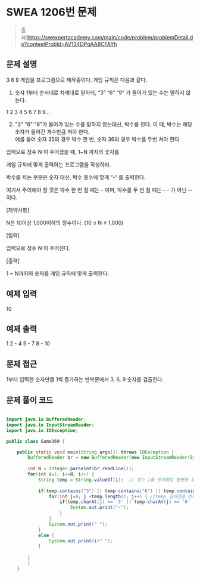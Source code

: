 # SWEA 1206번 문제

> 출처:https://swexpertacademy.com/main/code/problem/problemDetail.do?contestProbId=AV134DPqAA8CFAYh

## 문제 설명
3 6 9 게임을 프로그램으로 제작중이다. 게임 규칙은 다음과 같다.

1. 숫자 1부터 순서대로 차례대로 말하되, “3” “6” “9” 가 들어가 있는 수는 말하지 않는다.

  1 2 3 4 5 6 7 8 9…

2. "3" "6" "9"가 들어가 있는 수를 말하지 않는대신, 박수를 친다. 이 때, 박수는 해당 숫자가 들어간 개수만큼 쳐야 한다.  
예를 들어 숫자 35의 경우 박수 한 번, 숫자 36의 경우 박수를 두번 쳐야 한다.

입력으로 정수 N 이 주어졌을 때, 1~N 까지의 숫자를

게임 규칙에 맞게 출력하는 프로그램을 작성하라.

박수를 치는 부분은 숫자 대신, 박수 횟수에 맞게 “-“ 를 출력한다.

여기서 주의해야 할 것은 박수 한 번 칠 때는 - 이며, 박수를 두 번 칠 때는 - - 가 아닌 -- 이다. 

[제약사항]

N은 10이상 1,000이하의 정수이다. (10 ≤ N ≤ 1,000)
 
[입력]

입력으로 정수 N 이 주어진다.
 
[출력]

1 ~ N까지의 숫자를 게임 규칙에 맞게 출력한다.

## 예제 입력

10

## 예제 출력

1 2 - 4 5 - 7 8 - 10

## 문제 접근
1부터 입력한 숫자만큼 1씩 증가하는 반복문에서 3, 6, 9 숫자를 검출한다.

## 문제 풀이 코드
```java

import java.io.BufferedReader;
import java.io.InputStreamReader;
import java.io.IOException;

public class Game369 {

	public static void main(String args[]) throws IOException {
		BufferedReader br = new BufferedReader(new InputStreamReader(System.in));
		
		int N = Integer.parseInt(br.readLine());
		for(int i=1; i<=N; i++) {
			String temp = String.valueOf(i);  // 정수 i를 문자열로 형변환 후 temp에 대입
			
			if(temp.contains("3") || temp.contains("6") || temp.contains("9")) { // temp에 3, 6, 9가 포함된다면
				for(int j=0; j <temp.length(); j++) { //temp 길이만큼 반복, temp가 1의 자리면 1번 10의 자리면 2번
					if(temp.charAt(j) == '3' || temp.charAt(j) == '6' || temp.charAt(j) == '9') {
						System.out.print("-");
					}
				}
				System.out.print(" ");
			}
			else {
				System.out.print(i+" ");
			}
			
		}
		}
	}
